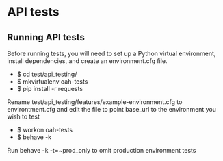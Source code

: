 # API tests

## Running API tests


Before running tests, you will need to set up a Python virtual environment, install dependencies, and create an environment.cfg file.

- $ cd test/api_testing/
- $ mkvirtualenv oah-tests
- $ pip install -r requests

Rename test/api_testing/features/example-environment.cfg to environtment.cfg and edit the file to point base_url to the environment you wish to test

- $ workon oah-tests
- $ behave -k

Run behave -k -t=~prod_only to omit production environment tests